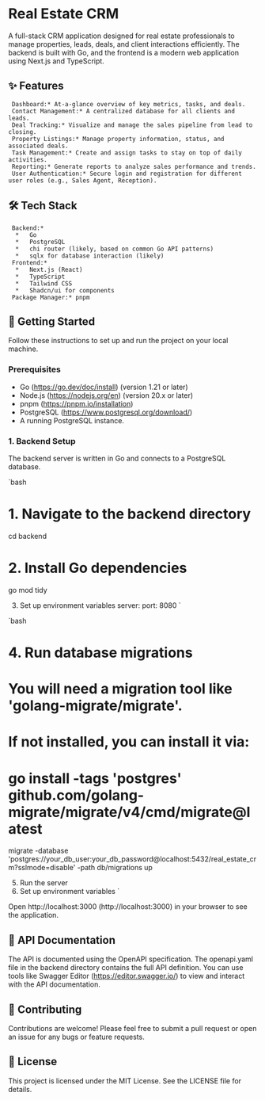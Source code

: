 # Real Estate CRM

  A full-stack CRM application designed for real estate professionals to manage properties, leads, deals, and client interactions
  efficiently. The backend is built with Go, and the frontend is a modern web application using Next.js and TypeScript.

  ## ✨ Features

     Dashboard:* At-a-glance overview of key metrics, tasks, and deals.
     Contact Management:* A centralized database for all clients and leads.
     Deal Tracking:* Visualize and manage the sales pipeline from lead to closing.
     Property Listings:* Manage property information, status, and associated deals.
     Task Management:* Create and assign tasks to stay on top of daily activities.
     Reporting:* Generate reports to analyze sales performance and trends.
     User Authentication:* Secure login and registration for different user roles (e.g., Sales Agent, Reception).

  ## 🛠️ Tech Stack

     Backend:*
      *   Go
      *   PostgreSQL
      *   chi router (likely, based on common Go API patterns)
      *   sqlx for database interaction (likely)
     Frontend:*
      *   Next.js (React)
      *   TypeScript
      *   Tailwind CSS
      *   Shadcn/ui for components
     Package Manager:* pnpm

  ## 🚀 Getting Started

  Follow these instructions to set up and run the project on your local machine.

  ### Prerequisites

  *   Go (https://go.dev/doc/install) (version 1.21 or later)
  *   Node.js (https://nodejs.org/en) (version 20.x or later)
  *   pnpm (https://pnpm.io/installation)
  *   PostgreSQL (https://www.postgresql.org/download/)
  *   A running PostgreSQL instance.

  ### 1. Backend Setup

  The backend server is written in Go and connects to a PostgreSQL database.

  `bash
  # 1. Navigate to the backend directory
  cd backend

  # 2. Install Go dependencies
  go mod tidy

  3. Set up environment variables
  server:
    port: 8080
  `

  `bash
  # 4. Run database migrations
  # You will need a migration tool like 'golang-migrate/migrate'.
  # If not installed, you can install it via:
  # go install -tags 'postgres' github.com/golang-migrate/migrate/v4/cmd/migrate@latest


  migrate -database 'postgres://your_db_user:your_db_password@localhost:5432/real_estate_crm?sslmode=disable' -path db/migrations up


  5. Run the server
  3. Set up environment variables
  `

  Open http://localhost:3000 (http://localhost:3000) in your browser to see the application.

  ## 📄 API Documentation

  The API is documented using the OpenAPI specification. The openapi.yaml file in the backend directory contains the full API 
  definition. You can use tools like Swagger Editor (https://editor.swagger.io/) to view and interact with the API documentation.

  ## 🤝 Contributing

  Contributions are welcome! Please feel free to submit a pull request or open an issue for any bugs or feature requests.

  ## 📜 License

  This project is licensed under the MIT License. See the LICENSE file for details.
